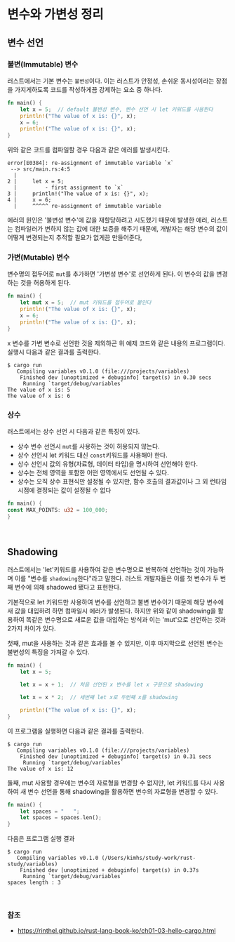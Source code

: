 # 변수와 가변성 정리

## 변수 선언

### 불변(Immutable) 변수

러스트에서는 기본 변수는 `불변성`이다. 이는 러스트가 안정성, 손쉬운 동시성이라는 장점을 가지게하도록 코드를 작성하게끔 강제하는 요소 중 하나다.

```rust
fn main() {
    let x = 5;  // default 불변성 변수, 변수 선언 시 let 키워드를 사용한다
    println!("The value of x is: {}", x);
    x = 6;
    println!("The value of x is: {}", x);
}
```

위와 같은 코드를 컴파일할 경우 다음과 같은 에러를 발생시킨다.

```
error[E0384]: re-assignment of immutable variable `x`
 --> src/main.rs:4:5
  |
2 |     let x = 5;
  |         - first assignment to `x`
3 |     println!("The value of x is: {}", x);
4 |     x = 6;
  |     ^^^^^ re-assignment of immutable variable
```

에러의 원인은 '불변성 변수'에 값을 재할당하려고 시도했기 때문에 발생한 에러, 러스트는 컴파일러가 변하지 않는 값에 대한 보증을 해주기 때문에, 개발자는 해당 변수의 값이 어떻게 변경되는지 추적할 필요가 없게끔 만들어준다,

### 가변(Mutable) 변수

변수명의 접두어로 `mut`를 추가하면 '가변성 변수'로 선언하게 된다. 이 변수의 값을 변경하는 것을 허용하게 된다.

```rust
fn main() {
    let mut x = 5;  // mut 키워드를 접두어로 붙인다
    println!("The value of x is: {}", x);
    x = 6;
    println!("The value of x is: {}", x);
}
```

x 변수를 가변 변수로 선언한 것을 제외하곤 위 예제 코드와 같은 내용의 프로그램이다. 실행시 다음과 같은 결과를 출력한다.

```
$ cargo run
   Compiling variables v0.1.0 (file:///projects/variables)
    Finished dev [unoptimized + debuginfo] target(s) in 0.30 secs
     Running `target/debug/variables`
The value of x is: 5
The value of x is: 6
```

### 상수

러스트에서는 상수 선언 시 다음과 같은 특징이 있다.

- 상수 변수 선언시 `mut`를 사용하는 것이 허용되지 않는다.
- 상수 선언시 let 키워드 대신 `const`키워드를 사용해야 한다.
- 상수 선언시 값의 유형(자료형, 데이터 타입)을 명시하여 선언해야 한다.
- 상수는 전체 영역을 포함한 어떤 영역에서도 선언될 수 있다.
- 상수는 오직 상수 표현식만 설정될 수 있지만, 함수 호출의 결과값이나 그 외 런타임 시점에 결정되는 값이 설정될 수 없다

```rust
fn main() {
const MAX_POINTS: u32 = 100_000;
}
```

<br>

## Shadowing

러스트에서는 'let'키워드를 사용하여 같은 변수명으로 반복하여 선언하는 것이 가능하며 이를 "변수를 `shadowing`한다"라고 말한다. 러스트 개발자들은 이를 첫 변수가 두 번째 변수에 의해 shadowed 됐다고 표현한다.

기본적으로 let 키워드만 사용하여 변수를 선언하고 불변 변수이기 때문에 해당 변수에 새 값을 대입하려 하면 컴파일시 에러가 발생된다. 하지만 위와 같이 shadowing을 활용하여 똑같은 변수명으로 새로운 값을 대입하는 방식과 이는 'mut'으로 선언하는 것과 2가지 차이가 있다.    

첫째, mut을 사용하는 것과 같은 효과를 볼 수 있지만, 이후 마지막으로 선언된 변수는 불변성의 특징을 가져갈 수 있다.

```rust
fn main() {
    let x = 5;

    let x = x + 1;  // 처음 선언된 x 변수를 let x 구문으로 shadowing

    let x = x * 2;  // 세번째 let x로 두번째 x를 shadowing

    println!("The value of x is: {}", x);
}
```

이 프로그램을 실행하면 다음과 같은 결과를 출력한다.

```
$ cargo run
   Compiling variables v0.1.0 (file:///projects/variables)
    Finished dev [unoptimized + debuginfo] target(s) in 0.31 secs
     Running `target/debug/variables`
The value of x is: 12
```


둘째, mut 사용할 경우에는 변수의 자료형을 변경할 수 없지만, let 키워드를 다시 사용하여 새 변수 선언을 통해 shadowing을 활용하면 변수의 자료형을 변경할 수 있다.

```rust
fn main() {
    let spaces = "   ";
    let spaces = spaces.len();
}
```

다음은 프로그램 실행 결과

```
$ cargo run
   Compiling variables v0.1.0 (/Users/kimhs/study-work/rust-study/variables)
    Finished dev [unoptimized + debuginfo] target(s) in 0.37s
     Running `target/debug/variables`
spaces length : 3
```

<br>

### 참조
- https://rinthel.github.io/rust-lang-book-ko/ch01-03-hello-cargo.html

